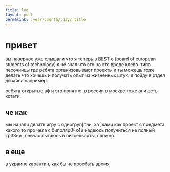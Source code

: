 ```yaml
---
title: log
layout: post
permalink: :year/:month/:day/:title
---
```

# привет
вы наверное уже слышали что я теперь в BEST e (board of european students of technology) 
я не знал что это но это вроде клево. типа песочницы где ребята организовывают проекты и ты можешь тоже делать что хочешь и получать опыт из жизненных штук. я пойду в отдел дизайна например. 

ребята открытые аф и это приятно. в россии в москве тоже они есть кстати. 

## че как
мы начали делать игру с одногруп\[пни, ха \]ками как проект с предмета какого то про чела с биполяр0чк4й надеюсь получиться не полный кр33нж, сейчас пытаюсь в пиксельарты, сложно 

## а еще 
в украине карантин, как бы не проебать время